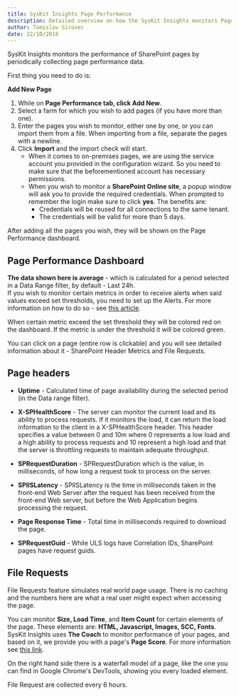 ```yaml
---
title: SysKit Insights Page Performance 
description: Detailed overview on how the SysKit Insights monitors Page Performance.
author: Tomislav Sirovec
date: 22/10/2018
---
```


SysKit Insights monitors the performance of SharePoint pages by periodically collecting page performance data. 

First thing you need to do is:

__Add New Page__
1. While on __Page Performance tab, click Add New__. 
2. Select a farm for which you wish to add pages (if you have more than one).
3. Enter the pages you wish to monitor, either one by one, or you can import them from a file. When importing from a file, separate the pages with a newline.
4. Click __Import__ and the import check will start. 
    - When it comes to on-premises pages, we are using the service account you provided in the configuration wizard. So you need to make sure that the beforementioned account has necessary permissions. 
    - When you wish to monitor a __SharePoint Online site__, a popup window will ask you to provide the required credentials. When prompted to remember the login make sure to click __yes__. The benefits are:
        - Credentials will be reused for all connections to the same tenant.
        - The credentials will be valid for more than 5 days.


After adding all the pages you wish, they will be shown on the Page Performance dashboard.

## Page Performance Dashboard

__The data shown here is average__ - which is calculated for a period selected in a Data Range filter, by default - Last 24h.  
If you wish to monitor certain metrics in order to receive alerts when said values exceed set thresholds, you need to set up the Alerts. For more information on how to do so - see [this article](#internal/how-to/manage-alerts#page-performance).  

When certain metric exceed the set threshold they will be colored red on the dashboard. If the metric is under the threshold it will be colored green.  

You can click on a page (entire row is clickable) and you will see detailed information about it - SharePoint Header Metrics and File Requests. 

## Page headers

* __Uptime__ - Calculated time of page availability during the selected period (in the Data range filter).

* __X-SPHealthScore__ - The server can monitor the current load and its ability to process requests. If it monitors the load, it can return the load information to the client in a X-SPHealthScore header. This header specifies a value between 0 and 10m where 0 represents a low load and a high ability to process requests and 10 represent a high load and that the server is throttling requests to maintain adequate throughput. 

* __SPRequestDuration__ - SPRequestDuration which is the value, in milliseconds, of how long a request took to process on the server. 

* __SPIISLatency__ - SPIISLatency is the time in milliseconds taken in the front-end Web Server after the request has been received from the front-end Web server, but before the Web Application begins processing the request. 

* __Page Response Time__ - Total time in milliseconds required to download the page.

* __SPRequestGuid__ - While ULS logs have Correlation IDs, SharePoint pages have request guids.


## File Requests

File Requests feature simulates real world page usage. There is no caching and the numbers here are what a real user might expect when accessing the page. 

You can monitor __Size, Load Time__, and __Item Count__ for certain elements of the page. These elements are: __HTML, Javascript, Images, SCC, Fonts__.  
SysKit Insights uses __The Coach__ to monitor performance of your pages, and based on it, we provide you with a page's __Page Score__. For more information see [this link](https://www.sitespeed.io/documentation/coach/introduction/). 

On the right hand side there is a waterfall model of a page, like the one you can find in Google Chrome's DevTools, showing you every loaded element. 

File Request are collected every 6 hours. 